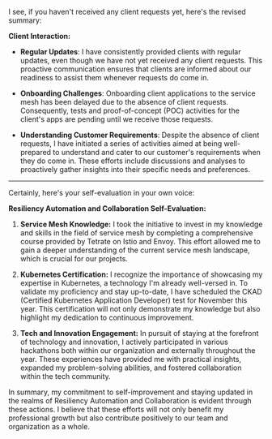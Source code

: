 I see, if you haven't received any client requests yet, here's the revised summary:

**Client Interaction:**
- **Regular Updates**: I have consistently provided clients with regular updates, even though we have not yet received any client requests. This proactive communication ensures that clients are informed about our readiness to assist them whenever requests do come in.

- **Onboarding Challenges**: Onboarding client applications to the service mesh has been delayed due to the absence of client requests. Consequently, tests and proof-of-concept (POC) activities for the client's apps are pending until we receive those requests.

- **Understanding Customer Requirements**: Despite the absence of client requests, I have initiated a series of activities aimed at being well-prepared to understand and cater to our customer's requirements when they do come in. These efforts include discussions and analyses to proactively gather insights into their specific needs and preferences.

-------------------------------------------------------------------------------------------------------------

Certainly, here's your self-evaluation in your own voice:

**Resiliency Automation and Collaboration Self-Evaluation:**

1. **Service Mesh Knowledge:** I took the initiative to invest in my knowledge and skills in the field of service mesh by completing a comprehensive course provided by Tetrate on Istio and Envoy. This effort allowed me to gain a deeper understanding of the current service mesh landscape, which is crucial for our projects.

2. **Kubernetes Certification:** I recognize the importance of showcasing my expertise in Kubernetes, a technology I'm already well-versed in. To validate my proficiency and stay up-to-date, I have scheduled the CKAD (Certified Kubernetes Application Developer) test for November this year. This certification will not only demonstrate my knowledge but also highlight my dedication to continuous improvement.

3. **Tech and Innovation Engagement:** In pursuit of staying at the forefront of technology and innovation, I actively participated in various hackathons both within our organization and externally throughout the year. These experiences have provided me with practical insights, expanded my problem-solving abilities, and fostered collaboration within the tech community.

In summary, my commitment to self-improvement and staying updated in the realms of Resiliency Automation and Collaboration is evident through these actions. I believe that these efforts will not only benefit my professional growth but also contribute positively to our team and organization as a whole.
